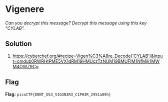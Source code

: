# Vigenere
*Can you decrypt this message? Decrypt this message using this key "CYLAB".*

## Solution
1. https://cyberchef.org/#recipe=Vigen%C3%A8re_Decode('CYLAB')&input=cmdub0RWRHtPME5VX1dRM19HMUczTzNUM19BMUFIM1NfMjk1MWM4OWZ9Cg


## Flag
**Flag:** `picoCTF{D0NT_US3_V1G3N3R3_C1PH3R_2951a89h}`
